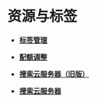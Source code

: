 # 资源与标签<a name="ecs_03_0900"></a>

-   **[标签管理](标签管理.md)**  

-   **[配额调整](配额调整.md)**  

-   **[搜索云服务器（旧版）](搜索云服务器（旧版）.md)**  

-   **[搜索云服务器](搜索云服务器.md)**  

